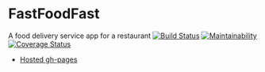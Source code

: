 # FastFoodFast
A food delivery service app for a restaurant
[![Build Status](https://travis-ci.org/ah-med/FastFoodFast.svg?branch=develop)](https://travis-ci.org/ah-med/FastFoodFast)
[![Maintainability](https://api.codeclimate.com/v1/badges/e4578649e79ee2edac62/maintainability)](https://codeclimate.com/github/ah-med/FastFoodFast/maintainability)
[![Coverage Status](https://coveralls.io/repos/github/ah-med/FastFoodFast/badge.svg?branch=develop)](https://coveralls.io/github/ah-med/FastFoodFast?branch=develop)

- [Hosted gh-pages](https://ah-med.github.io/FastFoodFast/UI/index.html) 
